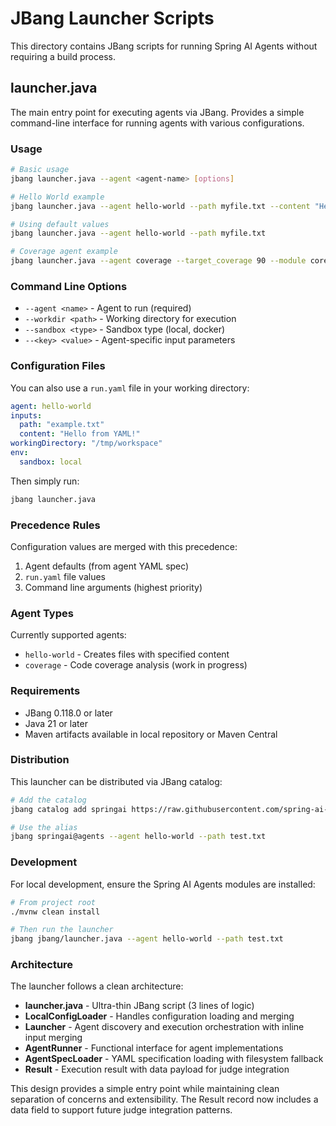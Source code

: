 # JBang Launcher Scripts

This directory contains JBang scripts for running Spring AI Agents without requiring a build process.

## launcher.java

The main entry point for executing agents via JBang. Provides a simple command-line interface for running agents with various configurations.

### Usage

```bash
# Basic usage
jbang launcher.java --agent <agent-name> [options]

# Hello World example
jbang launcher.java --agent hello-world --path myfile.txt --content "Hello World!"

# Using default values
jbang launcher.java --agent hello-world --path myfile.txt

# Coverage agent example
jbang launcher.java --agent coverage --target_coverage 90 --module core
```

### Command Line Options

- `--agent <name>` - Agent to run (required)
- `--workdir <path>` - Working directory for execution
- `--sandbox <type>` - Sandbox type (local, docker)
- `--<key> <value>` - Agent-specific input parameters

### Configuration Files

You can also use a `run.yaml` file in your working directory:

```yaml
agent: hello-world
inputs:
  path: "example.txt"
  content: "Hello from YAML!"
workingDirectory: "/tmp/workspace"
env:
  sandbox: local
```

Then simply run:
```bash
jbang launcher.java
```

### Precedence Rules

Configuration values are merged with this precedence:
1. Agent defaults (from agent YAML spec)
2. `run.yaml` file values
3. Command line arguments (highest priority)

### Agent Types

Currently supported agents:
- `hello-world` - Creates files with specified content
- `coverage` - Code coverage analysis (work in progress)

### Requirements

- JBang 0.118.0 or later
- Java 21 or later
- Maven artifacts available in local repository or Maven Central

### Distribution

This launcher can be distributed via JBang catalog:

```bash
# Add the catalog
jbang catalog add springai https://raw.githubusercontent.com/spring-ai-community/spring-ai-agents/main/jbang-catalog.json

# Use the alias
jbang springai@agents --agent hello-world --path test.txt
```

### Development

For local development, ensure the Spring AI Agents modules are installed:

```bash
# From project root
./mvnw clean install

# Then run the launcher
jbang jbang/launcher.java --agent hello-world --path test.txt
```

### Architecture

The launcher follows a clean architecture:
- **launcher.java** - Ultra-thin JBang script (3 lines of logic)
- **LocalConfigLoader** - Handles configuration loading and merging
- **Launcher** - Agent discovery and execution orchestration with inline input merging
- **AgentRunner** - Functional interface for agent implementations
- **AgentSpecLoader** - YAML specification loading with filesystem fallback
- **Result** - Execution result with data payload for judge integration

This design provides a simple entry point while maintaining clean separation of concerns and extensibility. The Result record now includes a data field to support future judge integration patterns.